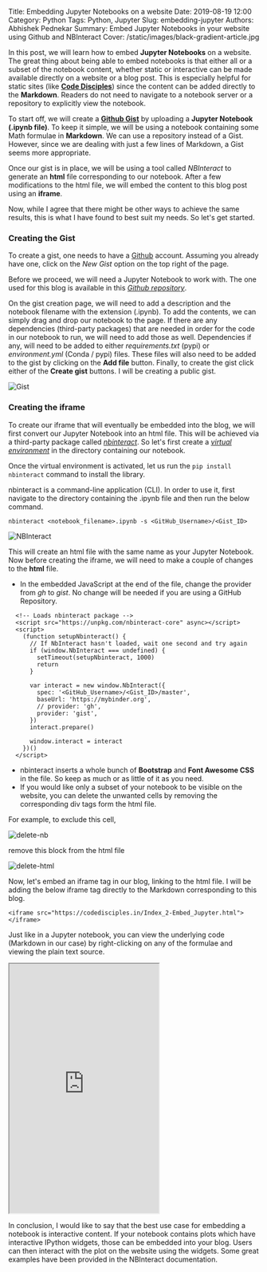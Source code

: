Title: Embedding Jupyter Notebooks on a website
Date: 2019-08-19 12:00
Category: Python
Tags: Python, Jupyter
Slug: embedding-jupyter
Authors: Abhishek Pednekar
Summary: Embed Jupyter Notebooks in your website using Github and NBInteract
Cover: /static/images/black-gradient-article.jpg

In this post, we will learn how to embed **Jupyter Notebooks** on a website. The great thing about being able to embed notebooks is that either all or a subset of the notebook content, whether static or interactive can be made available directly on a website or a blog post. This is especially helpful for static sites (like **[Code Disciples](https://codedesiples.in)**) since the content can be added directly to the **Markdown**. Readers do not need to navigate to a notebook server or a repository to explicitly view the notebook.

To start off, we will create a **[Github Gist](https://gist.github.com/)** by uploading a **Jupyter Notebook (.ipynb file)**. To keep it simple, we will be using a notebook containing some Math formulae in **Markdown**. We can use a repository instead of a Gist. However, since we are dealing with just a few lines of Markdown, a Gist seems more appropriate. 

Once our gist is in place, we will be using a tool called *NBInteract* to generate an **html** file corresponding to our notebook. After a few modifications to the html file, we will embed the content to this blog post using an **iframe**. 

Now, while I agree that there might be other ways to achieve the same results, this is what I have found to best suit my needs. So let's get started.

### Creating the Gist
To create a gist, one needs to have a [Github](https://github.com/) account. Assuming you already have one, click on the *New Gist* option on the top right of the page. 

Before we proceed, we will need a Jupyter Notebook to work with. The one used for this blog is available in this *[Github repository](https://github.com/AbhishekPednekar84/codedisciples-blog-posts/tree/master/Index_2-markdown-cheat-sheet)*. 

On the gist creation page, we will need to add a description and the notebook filename with the extension (.ipynb). To add the contents, we can simply drag and drop our notebook to the page. If there are any dependencies (third-party packages) that are needed in order for the code in our notebook to run, we will need to add those as well. Dependencies if any, will need to be added to either *requirements.txt* (pypi) or *environment.yml* (Conda / pypi) files. These files will also need to be added to the gist by clicking on the **Add file** button. Finally, to create the gist click either of the **Create gist** buttons. I will be creating a public gist.

![Gist]({static}/images/index2/gist.jpg)

### Creating the iframe
To create our iframe that will eventually be embedded into the blog, we will first convert our Jupyter Notebook into an html file. This will be achieved via a third-party package called *[nbinteract](https://www.nbinteract.com/)*. So let's first create a *[virtual environment](https://www.youtube.com/watch?v=APOPm01BVrk)* in the directory containing our notebook. 

Once the virtual environment is activated, let us run the `pip install nbinteract` command to install the library.

nbinteract is a command-line application (CLI). In order to use it, first navigate to the directory containing the .ipynb file and then run the below command.

```
nbinteract <notebook_filename>.ipynb -s <GitHub_Username>/<Gist_ID>
```
![NBInteract]({static}/images/index2/nbinteract.jpg)

This will create an html file with the same name as your Jupyter Notebook. Now before creating the iframe, we will need to make a couple of changes to the **html** file.

* In the embedded JavaScript at the end of the file, change the provider from *gh* to *gist*. No change will be needed if you are using a GitHub Repository.
```
  <!-- Loads nbinteract package -->
  <script src="https://unpkg.com/nbinteract-core" async></script>
  <script>
    (function setupNbinteract() {
      // If NbInteract hasn't loaded, wait one second and try again
      if (window.NbInteract === undefined) {
        setTimeout(setupNbinteract, 1000)
        return
      }

      var interact = new window.NbInteract({
        spec: '<GitHub_Username>/<Gist_ID>/master',
        baseUrl: 'https://mybinder.org',
        // provider: 'gh',
        provider: 'gist',
      })
      interact.prepare()

      window.interact = interact
    })()
  </script>
```
* nbinteract inserts a whole bunch of **Bootstrap** and **Font Awesome CSS** in the file. So keep as much or as little of it as you need.
* If you would like only a subset of your notebook to be visible on the website, you can delete the unwanted cells by removing the corresponding div tags form the html file.

For example, to exclude this cell,

![delete-nb]({static}/images/index2/delete-nb.jpg)

remove this block from the html file

![delete-html]({static}/images/index2/delete-html.jpg)

Now, let's embed an iframe tag in our blog, linking to the html file. I will be adding the below iframe tag directly to the Markdown corresponding to this blog. 
```
<iframe src="https://codedisciples.in/Index_2-Embed_Jupyter.html"></iframe>
```
Just like in a Jupyter notebook, you can view the underlying code (Markdown in our case) by right-clicking on any of the formulae and viewing the plain text source. 

<iframe style="height: 500px" src="https://codedisciples.in/Index_2-Embed_Jupyter.html"></iframe>

In conclusion, I would like to say that the best use case for embedding a notebook is interactive content. If your notebook contains plots which have interactive IPython widgets, those can be embedded into your blog. Users can then interact with the plot on the website using the widgets. Some great examples have been provided in the NBInteract documentation. 
